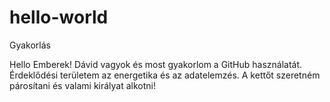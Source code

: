 # hello-world
Gyakorlás

Hello Emberek!
Dávid vagyok és most gyakorlom a GitHub használatát. Érdeklődési területem az energetika és az adatelemzés. A kettőt szeretném párosítani és valami királyat alkotni!

